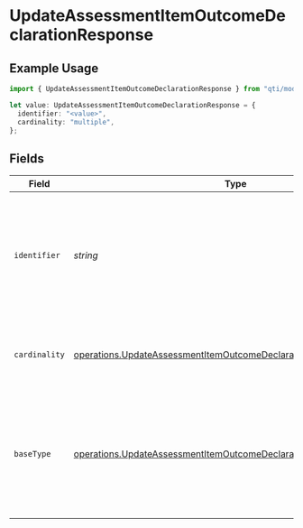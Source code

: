 # UpdateAssessmentItemOutcomeDeclarationResponse

## Example Usage

```typescript
import { UpdateAssessmentItemOutcomeDeclarationResponse } from "qti/models/operations";

let value: UpdateAssessmentItemOutcomeDeclarationResponse = {
  identifier: "<value>",
  cardinality: "multiple",
};
```

## Fields

| Field                                                                                                                                                                                 | Type                                                                                                                                                                                  | Required                                                                                                                                                                              | Description                                                                                                                                                                           |
| ------------------------------------------------------------------------------------------------------------------------------------------------------------------------------------- | ------------------------------------------------------------------------------------------------------------------------------------------------------------------------------------- | ------------------------------------------------------------------------------------------------------------------------------------------------------------------------------------- | ------------------------------------------------------------------------------------------------------------------------------------------------------------------------------------- |
| `identifier`                                                                                                                                                                          | *string*                                                                                                                                                                              | :heavy_check_mark:                                                                                                                                                                    | Unique identifier for this response variable within the item; must be distinct from other item variables and cannot use reserved names (completionStatus, numAttempts, duration).     |
| `cardinality`                                                                                                                                                                         | [operations.UpdateAssessmentItemOutcomeDeclarationCardinalityResponse](../../models/operations/updateassessmentitemoutcomedeclarationcardinalityresponse.md)                          | :heavy_check_mark:                                                                                                                                                                    | Specifies how many values the response variable can hold and whether order matters.                                                                                                   |
| `baseType`                                                                                                                                                                            | [operations.UpdateAssessmentItemOutcomeDeclarationBaseTypeResponse](../../models/operations/updateassessmentitemoutcomedeclarationbasetyperesponse.md)                                | :heavy_minus_sign:                                                                                                                                                                    | Primitive data type for each answer stored in the variable (e.g., integer, string, boolean). Omit when cardinality is 'record', because each field in a record may have its own type. |